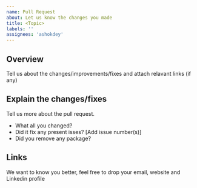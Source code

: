 ```yaml
---
name: Pull Request
about: Let us know the changes you made
title: <Topic>
labels: ''
assignees: 'ashokdey'
---
```


## Overview

Tell us about the changes/improvements/fixes and attach relavant links (if any)

## Explain the changes/fixes

Tell us more about the pull request.

- What all you changed?
- Did it fix any present isses? [Add issue number(s)]
- Did you remove any package?

## Links

We want to know you better, feel free to drop your email, website and Linkedin profile
